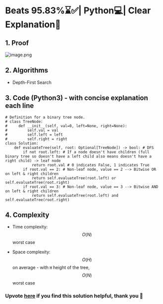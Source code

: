 # Beats 95.83%⌛✅| Python💻| Clear Explanation📕

## 1. Proof
![image.png](https://assets.leetcode.com/users/images/e81ae07c-08bc-4277-9067-11ae6d373423_1715848871.5667922.png)

## 2. Algorithms
- Depth-First Search

## 3. Code (Python3) - with concise explanation each line
```python3 []
# Definition for a binary tree node.
# class TreeNode:
#     def __init__(self, val=0, left=None, right=None):
#         self.val = val
#         self.left = left
#         self.right = right
class Solution:
    def evaluateTree(self, root: Optional[TreeNode]) -> bool: # DFS
        if not root.left: # If a node doesn't have children (full binary tree so doesn't have a left child also means doesn't have a right child) -> leaf node
            return root.val # 0 indicates False, 1 indicates True
        if root.val == 2: # Non-leaf node, value == 2 --> Bitwise OR on left & right children
            return self.evaluateTree(root.left) or self.evaluateTree(root.right)
        if root.val == 3: # Non-leaf node, value == 3 --> Bitwise AND on left & right children
            return self.evaluateTree(root.left) and self.evaluateTree(root.right)
```

## 4. Complexity
- Time complexity: $$O(N)$$ worst case
<!-- Add your time complexity here, e.g. $$O(n)$$ -->

- Space complexity: $$O(H)$$ on average - with `H` height of the tree, $$O(N)$$ worst case
<!-- Add your space complexity here, e.g. $$O(n)$$ -->
### Upvote [here](https://leetcode.com/problems/evaluate-boolean-binary-tree/solutions/5164622/beats-95-83-python-clear-explanation) if you find this solution helpful, thank you 🤍
